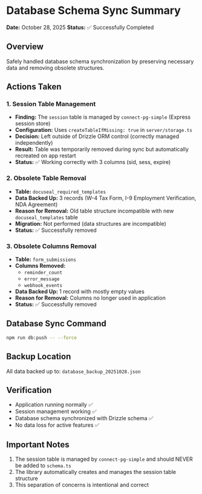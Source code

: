 # Database Schema Sync Summary

**Date:** October 28, 2025
**Status:** ✅ Successfully Completed

## Overview
Safely handled database schema synchronization by preserving necessary data and removing obsolete structures.

## Actions Taken

### 1. Session Table Management
- **Finding:** The `session` table is managed by `connect-pg-simple` (Express session store)
- **Configuration:** Uses `createTableIfMissing: true` in `server/storage.ts`
- **Decision:** Left outside of Drizzle ORM control (correctly managed independently)
- **Result:** Table was temporarily removed during sync but automatically recreated on app restart
- **Status:** ✅ Working correctly with 3 columns (sid, sess, expire)

### 2. Obsolete Table Removal
- **Table:** `docuseal_required_templates`
- **Data Backed Up:** 3 records (W-4 Tax Form, I-9 Employment Verification, NDA Agreement)
- **Reason for Removal:** Old table structure incompatible with new `docuseal_templates` table
- **Migration:** Not performed (data structures are incompatible)
- **Status:** ✅ Successfully removed

### 3. Obsolete Columns Removal
- **Table:** `form_submissions`
- **Columns Removed:** 
  - `reminder_count`
  - `error_message` 
  - `webhook_events`
- **Data Backed Up:** 1 record with mostly empty values
- **Reason for Removal:** Columns no longer used in application
- **Status:** ✅ Successfully removed

## Database Sync Command
```bash
npm run db:push -- --force
```

## Backup Location
All data backed up to: `database_backup_20251028.json`

## Verification
- Application running normally ✅
- Session management working ✅
- Database schema synchronized with Drizzle schema ✅
- No data loss for active features ✅

## Important Notes
1. The session table is managed by `connect-pg-simple` and should NEVER be added to `schema.ts`
2. The library automatically creates and manages the session table structure
3. This separation of concerns is intentional and correct